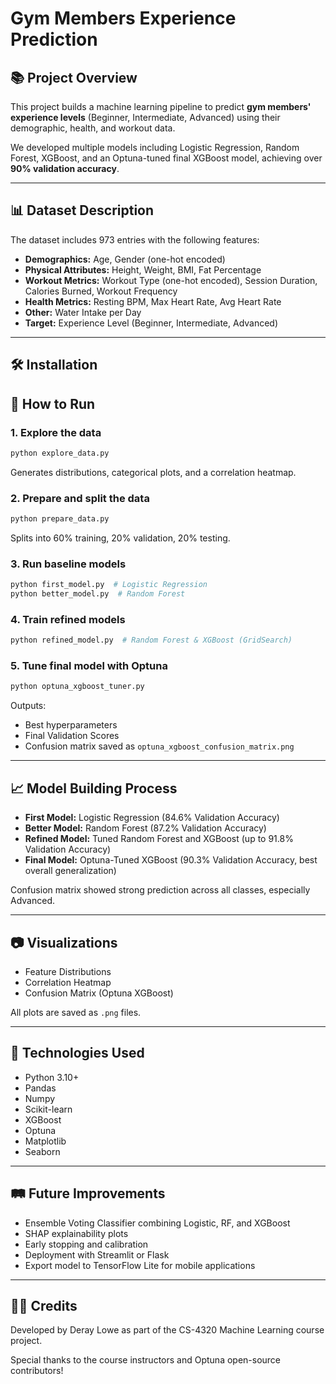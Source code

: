 # Gym Members Experience Prediction

## 📚 Project Overview
This project builds a machine learning pipeline to predict **gym members' experience levels** (Beginner, Intermediate, Advanced) using their demographic, health, and workout data.

We developed multiple models including Logistic Regression, Random Forest, XGBoost, and an Optuna-tuned final XGBoost model, achieving over **90% validation accuracy**.

---

## 📊 Dataset Description
The dataset includes 973 entries with the following features:

- **Demographics:** Age, Gender (one-hot encoded)
- **Physical Attributes:** Height, Weight, BMI, Fat Percentage
- **Workout Metrics:** Workout Type (one-hot encoded), Session Duration, Calories Burned, Workout Frequency
- **Health Metrics:** Resting BPM, Max Heart Rate, Avg Heart Rate
- **Other:** Water Intake per Day
- **Target:** Experience Level (Beginner, Intermediate, Advanced)

---

## 🛠 Installation


## 🚀 How to Run

### 1. Explore the data
```bash
python explore_data.py
```
Generates distributions, categorical plots, and a correlation heatmap.

### 2. Prepare and split the data
```bash
python prepare_data.py
```
Splits into 60% training, 20% validation, 20% testing.

### 3. Run baseline models
```bash
python first_model.py  # Logistic Regression
python better_model.py  # Random Forest
```

### 4. Train refined models
```bash
python refined_model.py  # Random Forest & XGBoost (GridSearch)
```

### 5. Tune final model with Optuna
```bash
python optuna_xgboost_tuner.py
```
Outputs:
- Best hyperparameters
- Final Validation Scores
- Confusion matrix saved as `optuna_xgboost_confusion_matrix.png`

---

## 📈 Model Building Process

- **First Model:** Logistic Regression (84.6% Validation Accuracy)
- **Better Model:** Random Forest (87.2% Validation Accuracy)
- **Refined Model:** Tuned Random Forest and XGBoost (up to 91.8% Validation Accuracy)
- **Final Model:** Optuna-Tuned XGBoost (90.3% Validation Accuracy, best overall generalization)

Confusion matrix showed strong prediction across all classes, especially Advanced.

---

## 📷 Visualizations
- Feature Distributions
- Correlation Heatmap
- Confusion Matrix (Optuna XGBoost)

All plots are saved as `.png` files.

---

## 🧰 Technologies Used
- Python 3.10+
- Pandas
- Numpy
- Scikit-learn
- XGBoost
- Optuna
- Matplotlib
- Seaborn

---

## 🛤️ Future Improvements
- Ensemble Voting Classifier combining Logistic, RF, and XGBoost
- SHAP explainability plots
- Early stopping and calibration
- Deployment with Streamlit or Flask
- Export model to TensorFlow Lite for mobile applications

---

## 👨‍💻 Credits
Developed by Deray Lowe as part of the CS-4320 Machine Learning course project.

Special thanks to the course instructors and Optuna open-source contributors!
